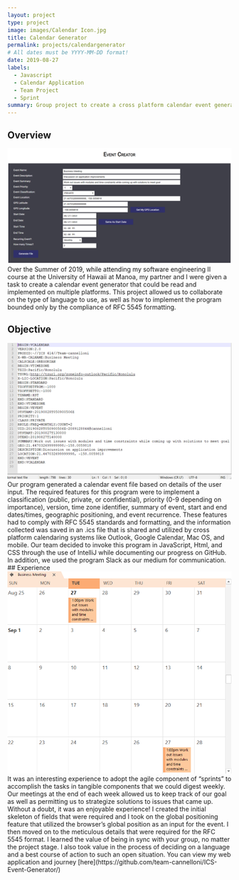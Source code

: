 ```yaml
---
layout: project
type: project
image: images/Calendar Icon.jpg
title: Calendar Generator
permalink: projects/calendargenerator
# All dates must be YYYY-MM-DD format!
date: 2019-08-27
labels:
  - Javascript
  - Calendar Application
  - Team Project
  - Sprint
summary: Group project to create a cross platform calendar event generator.
---
```

## Overview
<img class="ui large right floated rounded image" src="../images/Main.png">
Over the Summer of 2019, while attending my software engineering II course at the University of Hawaii at Manoa, my partner and I were given a task to create a calendar event generator that could be read and implemented on multiple platforms.  This project allowed us to collaborate on the type of language to use, as well as how to implement the program bounded only by the compliance of RFC 5545 formatting.
 
## Objective
<img class="ui large left rounded image" src="../images/RFC 5545.png">
Our program generated a calendar event file based on details of the user input.  The required features for this program were to implement a classification (public, private, or confidential), priority (0-9 depending on importance), version, time zone identifier, summary of event, start and end dates/times, geographic positioning, and event recurrence.  These features had to comply with RFC 5545 standards and formatting, and the information collected was saved in an .ics file that is shared and utilized by cross platform calendaring systems like Outlook, Google Calendar, Mac OS, and mobile.  Our team decided to invoke this program in JavaScript, Html, and CSS through the use of IntelliJ while documenting our progress on GitHub.  In addition, we used the program Slack as our medium for communication. 
## Experience
<img class="ui medium right floated rounded image" src="../images/Calendar.png">
It was an interesting experience to adopt the agile component of “sprints” to accomplish the tasks in tangible components that we could digest weekly.  Our meetings at the end of each week allowed us to keep track of our goal as well as permitting us to strategize solutions to issues that came up.  Without a doubt, it was an enjoyable experience!  I created the initial skeleton of fields that were required and I took on the global positioning feature that utilized the browser’s global position as an input for the event.  I then moved on to the meticulous details that were required for the RFC 5545 format.  I learned the value of being in sync with your group, no matter the project stage.  I also took value in the process of deciding on a language and a best course of action to such an open situation.  You can view my web application and journey [here](https://github.com/team-cannelloni/ICS-Event-Generator/)
